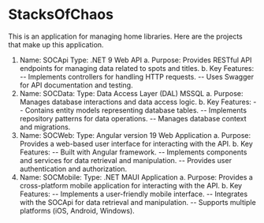 # StacksOfChaos
This is an application for managing home libraries. Here are the projects that make up this application. 
1. Name: SOCApi Type: .NET 9 Web API
 a. Purpose: Provides RESTful API endpoints for managing data related to spots and titles.
 b. Key Features:
 -- Implements controllers for handling HTTP requests.
 -- Uses Swagger for API documentation and testing.
2. Name: SOCData: Type: Data Access Layer (DAL) MSSQL
 a. Purpose: Manages database interactions and data access logic.
 b. Key Features:
 -- Contains entity models representing database tables.
 -- Implements repository patterns for data operations.
 -- Manages database context and migrations.
3. Name: SOCWeb: Type: Angular version 19 Web Application
 a. Purpose: Provides a web-based user interface for interacting with the API.
 b. Key Features:
 -- Built with Angular framework.
 -- Implements components and services for data retrieval and manipulation.
 -- Provides user authentication and authorization.
4. Name: SOCMobile: Type: .NET MAUI Application
 a. Purpose: Provides a cross-platform mobile application for interacting with the API.
 b. Key Features:
 -- Implements a user-friendly mobile interface.
 -- Integrates with the SOCApi for data retrieval and manipulation.
 -- Supports multiple platforms (iOS, Android, Windows).
